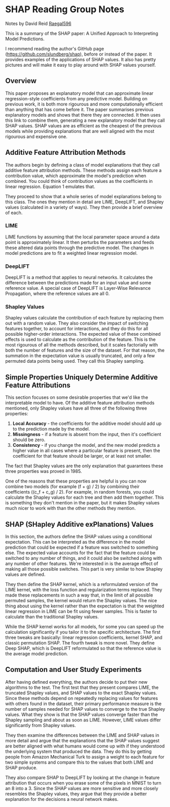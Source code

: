# SHAP Reading Group Notes

Notes by David Reid [Raegal596](https://github.com/Raegal596)

This is a summary of the SHAP paper: A Unified Approach to Interpreting Model Predictions.

I recommend reading the author's GitHub page (<https://github.com/slundberg/shap>), before or instead of the paper. It provides examples of the applications of SHAP values. It also has pretty pictures and will make it easy to play around with SHAP values yourself.

## Overview

This paper proposes an explanatory model that can approximate linear regression-style coefficients from any predictive model. Building on previous work, it is both more rigourous and more computationally efficient than anything that has come before it.  The paper summarises previous explanatory models and shows that there they are connected. It then uses this link to combine them, generating a new explanatory model that they call SHAP values. SHAP values are as efficient as the cheapest of the previous models while providing explanations that are well aligned with the most rigourous and expensive one.

## Additive Feature Attribution Methods

The authors begin by defining a class of model explanations that they call additive feature attribution methods. These methods assign each feature a contribution value, which approximate the model's prediction when combined. You could think of contribution values as the coefficients in linear regression. Equation 1 emulates that.

They proceed to show that a whole series of model explanations belong to this class. The ones they mention in detail are LIME, DeepLIFT, and Shapley values (calculated in a variety of ways). They then provide a brief overview of each.

### LIME

LIME functions by assuming that the local parameter space around a data point is approximately linear. It then perturbs the parameters and feeds these altered data points through the predictive model.  The changes in model predictions are to fit a weighted linear regression model.

### DeepLIFT

DeepLIFT is a method that applies to neural networks. It calculates the difference between the predictions made for an input value and some reference value. A special case of DeepLIFT is Layer-Wise Relevance Propagation, where the reference values are all 0.

### Shapley Values

Shapley values calculate the contribution of each feature by replacing them out with a random value. They also consider the impact of switching features together, to account for interactions, and they do this for all possible higher-order interactions. The expected value of these combined effects is used to calculate as the contribution of the feature. This is the most rigourous of all the methods described, but it scales factorially with both the number of features and the size of the dataset. For that reason, the summation in the expectation value is usually truncated, and only a few permuted data points being used. They call this Shapley sampling.

## Simple Properties Uniquely Determine Additive Feature Attributions

This section focuses on some desirable properties that we'd like the interpretable model to have. Of the additive feature attribution methods mentioned, only Shapley values have all three of the following three properties:

1. **Local Accuracy** - the coefficients for the additive model should add up to the prediction made by the model.
2. **Missingness** - if a feature is absent from the input, then it's coefficient should be zero.
3. **Consistency** - if you change the model, and the new model predicts a higher value in all cases where a particular feature is present, then the coefficient for that feature should be larger, or at least not smaller.

The fact that Shapley values are the only explanation that guarantees these three properties was proved in 1985.

One of the reasons that these properties are helpful is you can now combine two models (for example (f + g) / 2) by combining their coefficients ((c_f + c_g) / 2). For example, in random forests, you could calculate the Shapley values for each tree and then add them together. This is something they don't mention in the paper, but it makes Shapley values much nicer to work with than the other methods they mention.

## SHAP (SHapley Additive exPlanations) Values

In this section, the authors define the SHAP values using a conditional expectation. This can be interpreted as the difference in the model prediction that could be expected if a feature was switched to something else. The expected value accounts for the fact that the feature could be switched to any number of things, and it could also be switched along with any number of other features. We're interested in is the average effect of making all those possible switches. This part is very similar to how Shapley values are defined.

They then define the SHAP kernel, which is a reformulated version of the LIME kernel, with the loss function and regularization terms replaced. They made these replacements in such a way that, in the limit of all possible permuted samples, the kernel would return the Shapley values. The nice thing about using the kernel rather than the expectation is that the weighted linear regression in LIME can be fit using fewer samples. This is faster to calculate than the traditional Shapley values.

While the SHAP kernel works for all models, for some you can speed up the calculation significantly if you tailor it to the specific architecture. The first three tweaks are basically: linear regression coefficients, kernel SHAP, and classic permutation SHAP. The fourth tweak is more novel. They define Deep SHAP, which is DeepLIFT reformulated so that the reference value is the average model prediction.

## Computation and User Study Experiments

After having defined everything, the authors decide to put their new algorithms to the test. The first test that they present compares LIME, the truncated Shapley values, and SHAP values to the exact Shapley values. Since these methods depend on repeatedly replacing values for features with others found in the dataset, their primary performance measure is the number of samples needed for SHAP values to converge to the true Shapley values. What they show is that the SHAP values converge faster than the Shapley sampling and about as soon as LIME. However, LIME values differ significantly from Shapley values.

They then examine the differences between the LIME and SHAP values in more detail and argue that the explanations that the SHAP values suggest are better aligned with what humans would come up with if they understood the underlying system that produced the data. They do this by getting people from Amazon Mechanical Turk to assign a weight to each feature for two simple systems and compare this to the values that both LIME and SHAP produce.

They also compare SHAP to DeepLIFT by looking at the change in feature attribution that occurs when you erase some of the pixels in MNIST to turn an 8 into a 3. Since the SHAP values are more sensitive and more closely resembles the Shapley values, they argue that they provide a better explanation for the decisions a neural network makes.